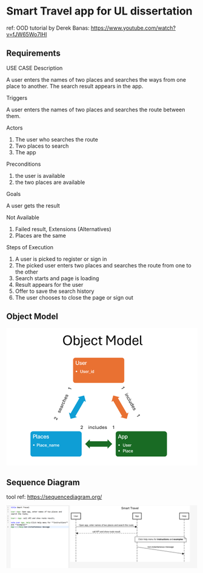 # Smart Travel app for UL dissertation

ref: OOD tutorial by Derek Banas: https://www.youtube.com/watch?v=fJW65Wo7IHI

## Requirements
USE CASE Description

A user enters the names of two places and searches the ways from one place to another.
The search result appears in the app.

Triggers

A user enters the names of two places and searches the route between them.

Actors

1. The user who searches the route
2. Two places to search
3. The app

Preconditions

1. the user is available
2. the two places are available


Goals

A user gets the result

Not Available

1. Failed result, Extensions (Alternatives)
2. Places are the same

Steps of Execution

1. A user is picked to register or sign in
2. The picked user enters two places and searches the route from one to the other
3. Search starts and page is loading
4. Result appears for the user
5. Offer to save the search history
6. The user chooses to close the page or sign out


## Object Model
![smartTravelObjectModel](smartTravelObjectModel.png)

## Sequence Diagram
tool ref: https://sequencediagram.org/

![smartTravelSequenceDiagram](smartTravelSequenceDiagram.png)